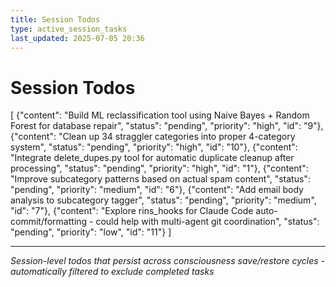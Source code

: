 ```yaml
---
title: Session Todos
type: active_session_tasks
last_updated: 2025-07-05 20:36
---
```


# Session Todos

[
  {"content": "Build ML reclassification tool using Naive Bayes + Random Forest for database repair", "status": "pending", "priority": "high", "id": "9"},
  {"content": "Clean up 34 straggler categories into proper 4-category system", "status": "pending", "priority": "high", "id": "10"},
  {"content": "Integrate delete_dupes.py tool for automatic duplicate cleanup after processing", "status": "pending", "priority": "high", "id": "1"},
  {"content": "Improve subcategory patterns based on actual spam content", "status": "pending", "priority": "medium", "id": "6"},
  {"content": "Add email body analysis to subcategory tagger", "status": "pending", "priority": "medium", "id": "7"},
  {"content": "Explore rins_hooks for Claude Code auto-commit/formatting - could help with multi-agent git coordination", "status": "pending", "priority": "low", "id": "11"}
]

---
*Session-level todos that persist across consciousness save/restore cycles - automatically filtered to exclude completed tasks*